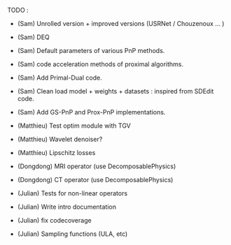 TODO : 
- (Sam) Unrolled version + improved versions (USRNet / Chouzenoux ... )
- (Sam) DEQ
- (Sam) Default parameters of various PnP methods. 
- (Sam) code acceleration methods of proximal algorithms.
- (Sam) Add Primal-Dual code.
- (Sam) Clean load model + weights + datasets : inspired from SDEdit code.
- (Sam) Add GS-PnP and Prox-PnP implementations.

- (Matthieu) Test optim module with TGV
- (Matthieu) Wavelet denoiser?
- (Matthieu) Lipschitz losses


- (Dongdong) MRI operator (use DecomposablePhysics)
- (Dongdong) CT operator (use DecomposablePhysics)

- (Julian) Tests for non-linear operators
- (Julian) Write intro documentation
- (Julian) fix codecoverage
- (Julian) Sampling functions (ULA, etc)
